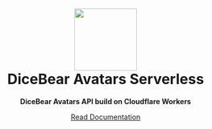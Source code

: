 <h1 align="center"><img src="https://avatars.dicebear.com/api/male/seed.svg" width="124" /> <br />DiceBear Avatars Serverless</h1>
<p align="center"><strong>DiceBear Avatars API build on Cloudflare Workers</strong></p>

<p align="center">
  <a href="https://avatars.dicebear.com/integrations/serverless">
    Read Documentation
  </a>
</p>
